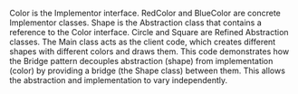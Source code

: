Color is the Implementor interface.
RedColor and BlueColor are concrete Implementor classes.
Shape is the Abstraction class that contains a reference to the Color interface.
Circle and Square are Refined Abstraction classes.
The Main class acts as the client code, which creates different shapes with different colors and draws them.
This code demonstrates how the Bridge pattern decouples abstraction (shape) from implementation (color) by providing a bridge (the Shape class) between them. This allows the abstraction and implementation to vary independently.
